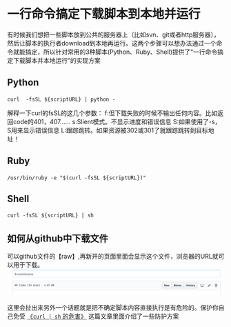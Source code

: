 # 一行命令搞定下载脚本到本地并运行

有时候我们想把一些脚本放到公共的服务器上（比如svn、git或者http服务器），然后让脚本的执行者download到本地再运行。这两个步骤可以想办法通过一个命令就能搞定，所以针对常用的3种脚本(Python、Ruby、Shell)提供了“一行命令搞定下载脚本并本地运行”的实现方案


## Python
```
curl  -fsSL ${scriptURL} | python -
```
解释一下curl的fsSL的这几个参数：
f:但下载失败的时候不输出任何内容。比如返回code的401，407......
s:Slient模式。不显示进度和错误信息
S:如果使用了-s，S用来显示错误信息
L:跟踪跳转。如果资源被302或301了就跟踪跳转到目标地址！


## Ruby
```
/usr/bin/ruby -e "$(curl -fsSL ${scriptURL})"
```


## Shell
```
curl -fsSL ${scriptURL} | sh
```


## 如何从github中下载文件
可以github文件的【raw】,再新开的页面里面会显示这个文件，浏览器的URL就可以用于下载。
![](github_file_download.png)


这里会扯出来另外一个话题就是把不确定脚本内容直接执行是有危险的。保护你自己免受 [《`curl | sh` 的危害》](http://os.51cto.com/art/201410/453620.htm) 这篇文章里面介绍了一些防护方案